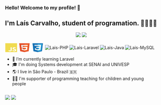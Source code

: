 ### Hello! Welcome to my profile! 👋
##  I'm Laís Carvalho, student of programation. 👩‍🎓👩‍💻 

<div>
    <div align="center">
    <a https://github.com/LaisMatos/LaisMatos">
    <img height="180em" src="https://github-readme-stats.vercel.app/api?username=LaisMatos&show_icons=true&theme=tokyonight&include_all_commits=true&count_private=true"/>
    <img height="180em" src="https://github-readme-stats.vercel.app/api/top-langs/?username=LaisMatos&layout=compact&langs_count=7&theme=tokyonight"/>
</div>
                                                                                                                                                    
                                                                                                                                           
                                                                                                                                                       
 <div style="display: inline_block"><br>
    <img align="center" alt="Lais-Js" height="30" width="40" src="https://raw.githubusercontent.com/devicons/devicon/master/icons/javascript/javascript-plain.svg">
    <img align="center" alt="Lais-HTML" height="30" width="40" src="https://raw.githubusercontent.com/devicons/devicon/master/icons/html5/html5-original.svg">
    <img align="center" alt="Lais-CSS" height="30" width="40" src="https://raw.githubusercontent.com/devicons/devicon/master/icons/css3/css3-original.svg">  
    <img align="center" alt="Lais-PHP"  height="30" width="40" src="https://cdn.jsdelivr.net/gh/devicons/devicon/icons/php/php-original.svg" >
    <img align="center" alt="Lais-Laravel"  height="30" width="40" src="https://cdn.jsdelivr.net/gh/devicons/devicon/icons/laravel/laravel-plain-wordmark.svg">
    <img align="center" alt="Lais-Java"  height="30" width="40" src="https://cdn.wallpapersafari.com/95/49/8OFpch.png">
    <img align="center" alt="Lais-MySQL"  height="30" width="40" src="https://cdn.jsdelivr.net/gh/devicons/devicon/icons/mysql/mysql-original-wordmark.svg">                  
</div>
 

 
- 🌱 I’m currently learning Laravel
- 🎓 I'm  doing Systems development at SENAI and UNIVESP
- 🌎 I live in São Paulo - Brazil 🇧🇷
- 👩‍🏫 I'm supporter of programming teaching for children and young people

##
<div>
  <a href = "https://mail.google.com/mail/u/1/?ogbl#inbox"><img src="https://img.shields.io/badge/-Gmail-%23333?style=for-the-badge&logo=gmail&logoColor=white" target="_blank"></a>
  <a href="https://www.linkedin.com/in/laismatosdev" target="_blank"><img src="https://img.shields.io/badge/-LinkedIn-%230077B5?style=for-the-badge&logo=linkedin&logoColor=white" target="_blank"></a> 
</div>
